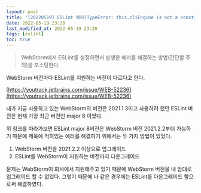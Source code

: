 ```yaml
---
layout: post
title: "[20220519] ESLint 에러(TypeError: this.cliEngine is not a constructor)"
date: 2022-05-19 23:20
last_modified_at: 2022-05-19 23:20
tags: [eslint]
toc: true
---
```


> WebStorm에서 ESLint를 설정하면서 발생한 에러를 해결하는 방법(간단함 주의)을 포스팅한다.

WebStorm 버전마다 ESLint를 지원하는 버전이 다르다고 한다.

[https://youtrack.jetbrains.com/issue/WEB-52236](https://youtrack.jetbrains.com/issue/WEB-52236)

내가 지금 사용하고 있는 WebStorm의 버전은 2021.1.3이고 사용하려 했던 ESLint 버전은 현재 가장 최근 버전인 major 8 이었다.

위 링크를 따라가보면 ESLint major 8버전은 WebStorm 버전 2021.2.2부터 가능하기 때문에 제목에 적혀있는 에러를 해결하기 위해서는 두 가지 방법이 있었다.

1. WebStorm 버전을 2021.2.2 이상으로 업그레이드
2. ESLint를 WebStorm이 지원하는 버전까지 다운그레이드

문제는 WebStorm이 회사에서 지원해주고 있기 때문에 WebStorm 버전을 내 맘대로 업그레이드 할 수 없었다. 그렇기 때문에 나 같은 경우에는 ESLint를 다운그레이드 함으로써 해결하였다.
